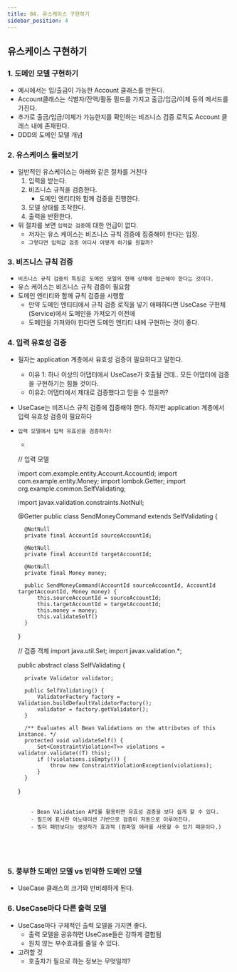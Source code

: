 ```yaml
---
title: 04. 유스케이스 구현하기
sidebar_position: 4
---
```

## 유스케이스 구현하기

### 1. 도메인 모델 구현하기

- 예시에서는 입/출금이 가능한 Account 클래스를 만든다.
- Account클래스는 식별자/잔액/활동 필드를 가지고 출금/입금/이체 등의 메서드를 가진다.
- 추가로 출금/입금/이체가 가능한지를 확인하는 비즈니스 검증 로직도 Account 클래스 내에 존재한다.
- DDD의 도메인 모델 개념



### 2. 유스케이스 둘러보기

- 일반적인 유스케이스는 아래와 같은 절차를 거친다
    1. 입력을 받는다.
    2. 비즈니스 규칙을 검증한다.
        - 도메인 엔티티와 함께 검증을 진행한다.
    3. 모델 상태를 조작한다.
    4. 출력을 반환한다.
- 위 절차를 보면 `입력값 검증`에 대한 언급이 없다.
    - 저자는 유스 케이스는 비즈니스 규칙 검증에 집중해야 한다는 입장.
    - `그렇다면 입력값 검증 어디서 어떻게 하기를 원할까? `



### 3. 비즈니스 규칙 검증

- `비즈니스 규칙 검증의 특징은 도메인 모델의 현재 상태에 접근해야 한다는 것이다.`
- 유스 케이스는 비즈니스 규칙 검증이 필요함
- 도메인 엔티티와 함께 규칙 검증을 시행함
    - 만약 도메인 엔티티에서 규칙 검증 로직을 넣기 애매하다면 UseCase 구현체(Service)에서 도메인을 가져오기 이전에
    - 도메인을 가져와야 한다면 도메인 엔티티 내에 구현하는 것이 좋다.




### 4. 입력 유효성 검증

- 필자는 application 계층에서 유효성 검증이 필요하다고 말한다.

    - 이유 1: 하나 이상의 어댑터에서 UseCase가 호출될 건데.. 모든 어댑터에 검증을 구현하기는 힘들 것이다.
    - 이유2: 어댑터에서 제대로 검증했다고 믿을 수 있을까?

- UseCase는 비즈니스 규칙 검증에 집중해야 한다. 하지만 application 계층에서 입력 유효성 검증이 필요하다

- `입력 모델에서 입력 유효성을 검증하자!`

    - ``` java
    // 입력 모델
    
    import com.example.entity.Account.AccountId;
    import com.example.entity.Money;
    import lombok.Getter;
    import org.example.common.SelfValidating;
    
    import javax.validation.constraints.NotNull;
    
    @Getter
    public class SendMoneyCommand extends SelfValidating<SendMoneyCommand> {
    
        @NotNull
        private final AccountId sourceAccountId;
    
        @NotNull
        private final AccountId targetAccountId;
    
        @NotNull
        private final Money money;
    
        public SendMoneyCommand(AccountId sourceAccountId, AccountId targetAccountId, Money money) {
            this.sourceAccountId = sourceAccountId;
            this.targetAccountId = targetAccountId;
            this.money = money;
          	this.validateSelf()
        }
    }
    
    // 검증 객체
    import java.util.Set;
    import javax.validation.*;
    
    public abstract class SelfValidating<T> {
    
        private Validator validator;
    
        public SelfValidating() {
            ValidatorFactory factory = Validation.buildDefaultValidatorFactory();
            validator = factory.getValidator();
        }
    
        /** Evaluates all Bean Validations on the attributes of this instance. */
        protected void validateSelf() {
            Set<ConstraintViolation<T>> violations = validator.validate((T) this);
            if (!violations.isEmpty()) {
                throw new ConstraintViolationException(violations);
            }
        }
    }
    ```

        - Bean Validation API를 활용하면 유효성 검증을 보다 쉽게 할 수 있다.
        - 필드에 표시한 어노테이션 기반으로 검증이 자동으로 이루어진다.
        - 빌더 패턴보다는 생상자가 효과적 (컴파일 에러를 사용할 수 있기 때문이다.)





### 5. 풍부한 도메인 모델 vs 빈약한 도메인 모델

- UseCase 클래스의 크기와 반비례하게 된다.



### 6. UseCase마다 다른 출력 모델

- UseCase마다 구체적인 출력 모델을 가지면 좋다.
    - 출력 모델을 공유하면 UseCase들은 강하게 결합됨
    - 원치 않는 부수효과를 줄일 수 있다.
- 고려할 것
    - 호출자가 필요로 하는 정보는 무엇일까?


